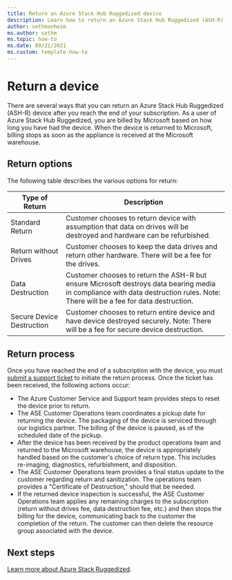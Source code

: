 ```yaml
---
title: Return an Azure Stack Hub Ruggedized device 
description: Learn how to return an Azure Stack Hub Ruggedized (ASH-R) device 
author: sethmanheim
ms.author: sethm
ms.topic: how-to 
ms.date: 09/21/2021
ms.custom: template-how-to
---
```



# Return a device

There are several ways that you can return an Azure Stack Hub Ruggedized (ASH-R) device after you reach the end of your subscription. As a user of Azure Stack Hub Ruggedized, you are billed by Microsoft based on how long you have had the device. When the device is returned to Microsoft, billing stops as soon as the appliance is received at the Microsoft warehouse.

## Return options

The following table describes the various options for return:

| Type of Return            | Description                                                                                                                                                                      |
|---------------------------|----------------------------------------------------------------------------------------------------------------------------------------------------------------------------------|
| Standard Return           | Customer chooses to return device with assumption that data on drives will be destroyed and hardware can be refurbished.                                                         |
| Return without Drives     | Customer chooses to keep the data drives and return other hardware. There will be a fee for the drives.                                                                          |
| Data Destruction          | Customer chooses to return the ASH-R but ensure Microsoft destroys data bearing media in compliance with data destruction rules. Note: There will be a fee for data destruction. |
| Secure Device Destruction | Customer chooses to return entire device and have device destroyed securely. Note: There will be a fee for secure device destruction.                                            |

## Return process

Once you have reached the end of a subscription with the device, you must [submit a support ticket](../operator/azure-stack-help-and-support-overview.md?toc=%2Fazure-stack%2Fruggedized%2Ftoc.json&bc=%2Fazure-stack%2Fbreadcrumb%2Ftoc.json&view=azs-2102) to initiate the return process. Once the ticket has been received, the following actions occur:

- The Azure Customer Service and Support team provides steps to reset the device prior to return.
- The ASE Customer Operations team coordinates a pickup date for returning the device. The packaging of the device is serviced through our logistics partner. The billing of the device is paused, as of the scheduled date of the pickup.
- After the device has been received by the product operations team and returned to the Microsoft warehouse, the device is appropriately handled based on the customer's choice of return type. This includes re-imaging, diagnostics, refurbishment, and disposition.
- The ASE Customer Operations team provides a final status update to the customer regarding return and sanitization. The operations team provides a "Certificate of Destruction," should that be needed.
- If the returned device inspection is successful, the ASE Customer Operations team applies any remaining charges to the subscription (return without drives fee, data destruction fee, etc.) and then stops the billing for the device, communicating back to the customer the completion of the return. The customer can then delete the resource group associated with the device.

## Next steps

[Learn more about Azure Stack Ruggedized](ruggedized-overview.md).
